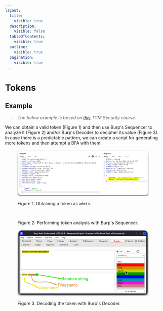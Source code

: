 ```yaml
---
layout:
  title:
    visible: true
  description:
    visible: false
  tableOfContents:
    visible: true
  outline:
    visible: true
  pagination:
    visible: true
---
```


# Tokens

## Example

> _The below example is based on_ [_this_](https://academy.tcm-sec.com/p/hacking-apis) _TCM Security course._

We can obtain a valid token (Figure 1) and then use Burp's Sequencer to analyze it (Figure 2) and/or Burp's Decoder to decipher its value (Figure 3). In case there is a predictable pattern, we can create a script for generating more tokens and then attempt a BFA with them.

<figure><img src="../../../../../.gitbook/assets/tokens_1.png" alt=""><figcaption><p>Figure 1: Obtaining a token as <code>admin</code>.</p></figcaption></figure>

<figure><img src="../../../../../.gitbook/assets/tokens_2.avif" alt=""><figcaption><p>Figure 2: Performing token analysis with Burp's Sequencer.</p></figcaption></figure>

<figure><img src="../../../../../.gitbook/assets/tokens_3.png" alt=""><figcaption><p>Figure 3: Decoding the token with Burp's Decoder.</p></figcaption></figure>
